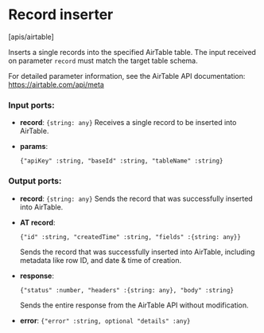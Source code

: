 # Record inserter

[apis/airtable]

Inserts a single records into the specified AirTable table.
The input received on parameter `record` must match the target table schema.

For detailed parameter information, see the AirTable API documentation:
https://airtable.com/api/meta

### Input ports:

* __record__: `{string: any}`
    Receives a single record to be inserted into AirTable.



* __params__: 
    ```
    {"apiKey" :string, "baseId" :string, "tableName" :string}
    ```



### Output ports:

* __record__: `{string: any}`
    Sends the record that was successfully inserted into AirTable.



* __AT record__: 
    ```
    {"id" :string, "createdTime" :string, "fields" :{string: any}}
    ```

    Sends the record that was successfully inserted into AirTable, including metadata like row ID, and date & time of creation.



* __response__: 
    ```
    {"status" :number, "headers" :{string: any}, "body" :string}
    ```

    Sends the entire response from the AirTable API without modification.



* __error__: `{"error" :string, optional "details" :any}`


